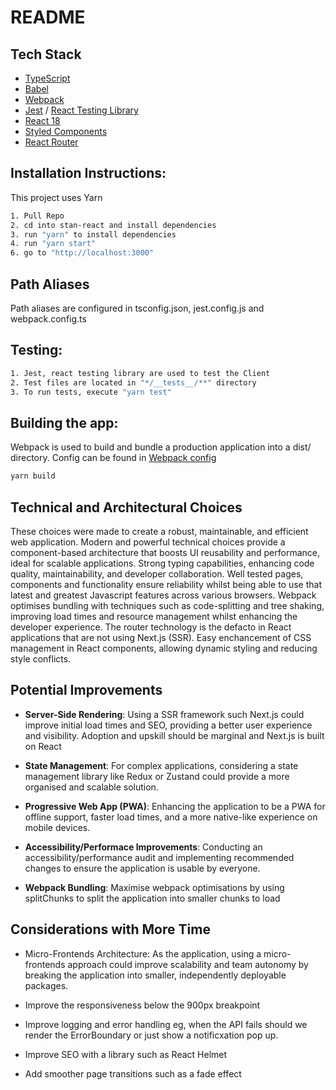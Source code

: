 # README

## Tech Stack

  - [TypeScript](https://www.typescriptlang.org)
  - [Babel](https://babeljs.io)
  - [Webpack](https://webpack.js.org)
  - [Jest](https://jestjs.io) / [React Testing Library](https://testing-library.com/docs/react-testing-library/intro/)
  - [React 18](https://facebook.github.io/react/)
  - [Styled Components](https://www.styledcomponents.com)
  - [React Router](https://www.reactrouter.com)

## Installation Instructions:

This project uses Yarn

```bash
1. Pull Repo
2. cd into stan-react and install dependencies
3. run "yarn" to install dependencies
4. run "yarn start"
6. go to "http://localhost:3000"
```

## Path Aliases

Path aliases are configured in tsconfig.json, jest.config.js and webpack.config.ts

## Testing:

```bash
1. Jest, react testing library are used to test the Client
2. Test files are located in "*/__tests__/**" directory
3. To run tests, execute "yarn test"
```

## Building the app:
Webpack is used to build and bundle a production application into a dist/ directory. Config can be found in [Webpack config](./webpack.config.ts)

```bash
yarn build
```

## Technical and Architectural Choices

These choices were made to create a robust, maintainable, and efficient web application. Modern and powerful technical choices provide a component-based architecture that boosts UI reusability and performance, ideal for scalable applications. Strong typing capabilities, enhancing code quality, maintainability, and developer collaboration. Well tested pages, components and functionality ensure reliability whilst being able to use that latest and greatest Javascript features across various browsers. Webpack optimises bundling with techniques such as code-splitting and tree shaking, improving load times and resource management whilst enhancing the developer experience. The router technology is the defacto in React applications that are not using Next.js (SSR). Easy enchancement of CSS management in React components, allowing dynamic styling and reducing style conflicts.


## Potential Improvements
- **Server-Side Rendering**: Using a SSR framework such Next.js could improve initial load times and SEO, providing a better user experience and visibility. Adoption and upskill should be marginal and Next.js is built on React

- **State Management**: For complex applications, considering a state management library like Redux or Zustand could provide a more organised and scalable solution.

- **Progressive Web App (PWA)**: Enhancing the application to be a PWA for offline support, faster load times, and a more native-like experience on mobile devices.

- **Accessibility/Performace Improvements**: Conducting an accessibility/performance audit and implementing recommended changes to ensure the application is usable by everyone.

- **Webpack Bundling**: Maximise webpack optimisations by using splitChunks to split the application into smaller chunks to load

## Considerations with More Time

- Micro-Frontends Architecture: As the application, using a micro-frontends approach could improve scalability and team autonomy by breaking the application into smaller, independently deployable packages.

- Improve the responsiveness below the 900px breakpoint

- Improve logging and error handling eg, when the API fails should we render the ErrorBoundary or just show a notificxation pop up.

- Improve SEO with a library such as React Helmet

- Add smoother page transitions such as a fade effect